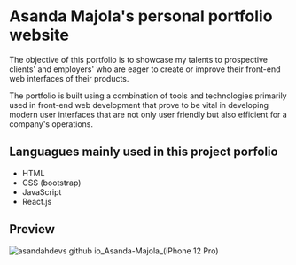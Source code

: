 # Asanda Majola's personal portfolio website

 The objective of this portfolio is to showcase my talents  to prospective clients' and employers' who are eager to create or improve their front-end web interfaces of their products.

 The portfolio is built using a combination of tools and technologies primarily used in front-end web development that prove to be vital in developing modern user interfaces that are not only user friendly but also efficient for a company's operations.

## Languagues mainly used in this project porfolio

* HTML
* CSS (bootstrap)
* JavaScript
* React.js

## Preview 

![asandahdevs github io_Asanda-Majola_(iPhone 12 Pro)](https://user-images.githubusercontent.com/89397749/182961622-ca91846c-d415-469a-860a-ec868bdb216f.png)
